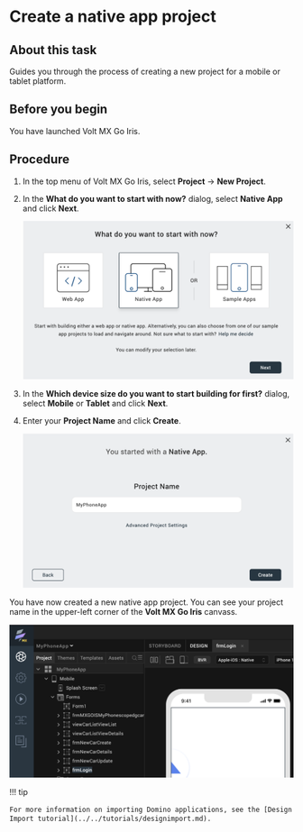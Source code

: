 # Create a native app project

## About this task

Guides you through the process of creating a new project for a mobile or tablet platform.

## Before you begin

You have launched Volt MX Go Iris.

## Procedure

1. In the top menu of Volt MX Go Iris, select **Project** &rarr; **New Project**.
2. In the **What do you want to start with now?** dialog, select **Native App** and click **Next**.

    ![What do you want to start with now dialog](../../assets/images/didevice1.png)

3. In the **Which device size do you want to start building for first?** dialog, select **Mobile** or **Tablet** and click **Next**.

4. Enter your **Project Name** and click **Create**.  
  
    ![Project Name](../../assets/images/diprojectnamemob.png)

You have now created a new native app project. You can see your project name in the upper-left corner of the **Volt MX Go Iris** canvass.

![New native app project](../../assets/images/diappnamemob.png)

!!! tip

    For more information on importing Domino applications, see the [Design Import tutorial](../../tutorials/designimport.md).
